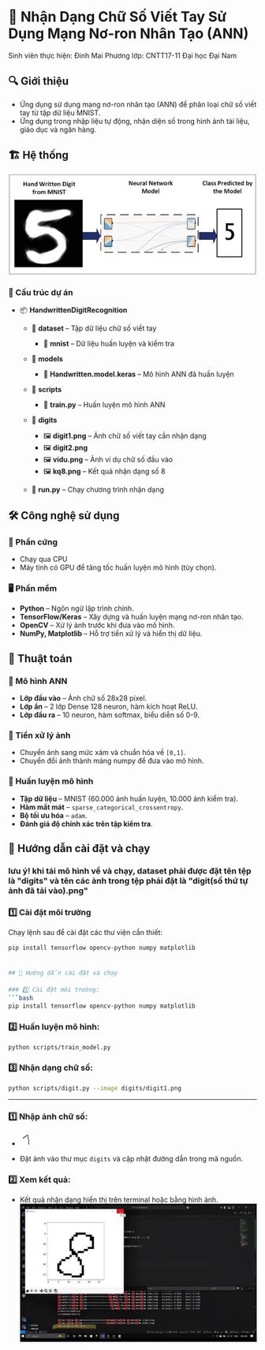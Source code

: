 # 🧠 Nhận Dạng Chữ Số Viết Tay Sử Dụng Mạng Nơ-ron Nhân Tạo (ANN)
Sinh viên thực hiện: Đinh Mai Phương
lớp: CNTT17-11
Đại học Đại Nam
## 🔍 Giới thiệu  
- Ứng dụng sử dụng mạng nơ-ron nhân tạo (ANN) để phân loại chữ số viết tay từ tập dữ liệu MNIST.  
- Ứng dụng trong nhập liệu tự động, nhận diện số trong hình ảnh tài liệu, giáo dục và ngân hàng.  

## 🏗️ Hệ thống  
![Ví dụ chữ số](vidu.jpg)

### 📂 Cấu trúc dự án  
- 📦 **HandwrittenDigitRecognition**  
  - 📂 **dataset** – Tập dữ liệu chữ số viết tay  
    - 📂 **mnist** – Dữ liệu huấn luyện và kiểm tra  
  - 📂 **models**  
    - 📜 **Handwritten.model.keras** – Mô hình ANN đã huấn luyện  
  - 📂 **scripts**  
    - 📝 **train.py** – Huấn luyện mô hình ANN  

  - 📂 **digits**  
    - 🖼️ **digit1.png** – Ảnh chữ số viết tay cần nhận dạng  
    - 🖼️ **digit2.png**  
    - 🖼️ **vidu.png** – Ảnh ví dụ chữ số đầu vào  
    - 🖼️ **kq8.png** – Kết quả nhận dạng số 8  
  - 📝 **run.py** – Chạy chương trình nhận dạng  


## 🛠️ Công nghệ sử dụng  

### 📡 Phần cứng  
- Chạy qua CPU
- Máy tính có GPU để tăng tốc huấn luyện mô hình (tùy chọn).  

### 🖥️ Phần mềm  
- **Python** – Ngôn ngữ lập trình chính.  
- **TensorFlow/Keras** – Xây dựng và huấn luyện mạng nơ-ron nhân tạo.  
- **OpenCV** – Xử lý ảnh trước khi đưa vào mô hình.  
- **NumPy, Matplotlib** – Hỗ trợ tiền xử lý và hiển thị dữ liệu.  

## 🧮 Thuật toán  

### 🔹 Mô hình ANN  
- **Lớp đầu vào** – Ảnh chữ số 28x28 pixel.  
- **Lớp ẩn** – 2 lớp Dense 128 neuron, hàm kích hoạt ReLU.  
- **Lớp đầu ra** – 10 neuron, hàm softmax, biểu diễn số 0-9.  

### 🔹 Tiền xử lý ảnh  
- Chuyển ảnh sang mức xám và chuẩn hóa về `[0,1]`.  
- Chuyển đổi ảnh thành mảng numpy để đưa vào mô hình.  

### 🔹 Huấn luyện mô hình  
- **Tập dữ liệu** – MNIST (60.000 ảnh huấn luyện, 10.000 ảnh kiểm tra).  
- **Hàm mất mát** – `sparse_categorical_crossentropy`.  
- **Bộ tối ưu hóa** – `adam`.  
- **Đánh giá độ chính xác trên tập kiểm tra**.  

## 🚀 Hướng dẫn cài đặt và chạy  
### lưu ý! khi tải mô hình về và chạy, dataset phải được đặt tên tệp là "digits" và tên các ảnh trong tệp phải đặt là "digit(số thứ tự ảnh đã tải vào).png"
### 1️⃣ Cài đặt môi trường  
Chạy lệnh sau để cài đặt các thư viện cần thiết:  
```bash
pip install tensorflow opencv-python numpy matplotlib


## 🚀 Hướng dẫn cài đặt và chạy

### 1️⃣ Cài đặt môi trường:
```bash
pip install tensorflow opencv-python numpy matplotlib
```

### 2️⃣ Huấn luyện mô hình:
```bash
python scripts/train_model.py
```

### 3️⃣ Nhận dạng chữ số:
```bash
python scripts/digit.py --image digits/digit1.png
```

---


### 1️⃣ Nhập ảnh chữ số:
- ![Ví dụ chữ số](digit8.png)


- Đặt ảnh vào thư mục `digits` và cập nhật đường dẫn trong mã nguồn.

### 2️⃣ Xem kết quả:
- Kết quả nhận dạng hiển thị trên terminal hoặc bằng hình ảnh.
![Ví dụ chữ số](kq8.jpg)


